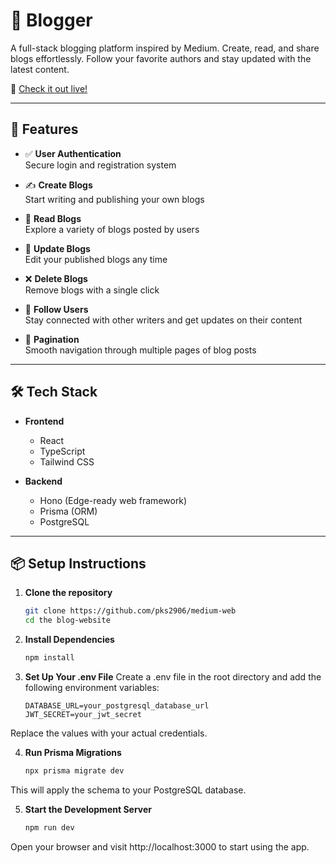 # 📝 Blogger

A full-stack blogging platform inspired by Medium. Create, read, and share blogs effortlessly. Follow your favorite authors and stay updated with the latest content.

🔗 [Check it out live!](https://blog-website-two-chi.vercel.app/)

---

## 🚀 Features

- ✅ **User Authentication**  
  Secure login and registration system

- ✍️ **Create Blogs**  
  Start writing and publishing your own blogs

- 📖 **Read Blogs**  
  Explore a variety of blogs posted by users

- 🔄 **Update Blogs**  
  Edit your published blogs any time

- ❌ **Delete Blogs**  
  Remove blogs with a single click

- 🤝 **Follow Users**  
  Stay connected with other writers and get updates on their content

- 🔢 **Pagination**  
  Smooth navigation through multiple pages of blog posts

---

## 🛠️ Tech Stack

- **Frontend**  
  - React  
  - TypeScript  
  - Tailwind CSS  

- **Backend**  
  - Hono (Edge-ready web framework)  
  - Prisma (ORM)  
  - PostgreSQL  

---

## 📦 Setup Instructions

1. **Clone the repository**
   ```bash
   git clone https://github.com/pks2906/medium-web
   cd the blog-website
   
2. **Install Dependencies**
   ```bash
   npm install
   
3. **Set Up Your .env File**
   Create a .env file in the root directory and add the following environment variables:
   ```env
   DATABASE_URL=your_postgresql_database_url
   JWT_SECRET=your_jwt_secret

  Replace the values with your actual credentials.

4. **Run Prisma Migrations**
   ```bash
   npx prisma migrate dev

  This will apply the schema to your PostgreSQL database.

5. **Start the Development Server**
   ```bash
   npm run dev
  Open your browser and visit http://localhost:3000 to start using the app.







  
